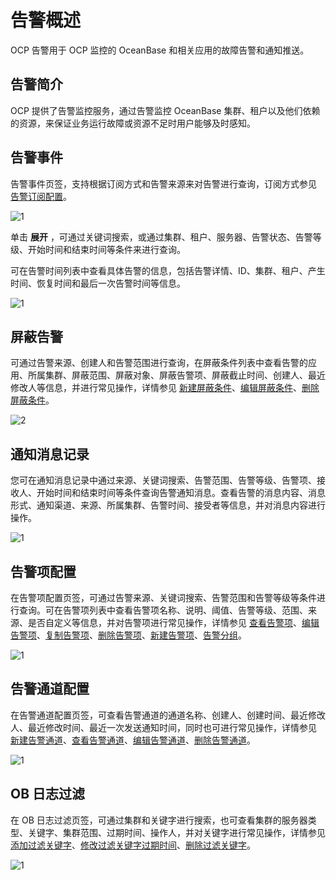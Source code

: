 告警概述 
=========================

OCP 告警用于 OCP 监控的 OceanBase 和相关应用的故障告警和通知推送。

告警简介 
-------------------------

OCP 提供了告警监控服务，通过告警监控 OceanBase 集群、租户以及他们依赖的资源，来保证业务运行故障或资源不足时用户能够及时感知。

告警事件 
-------------------------

告警事件页签，支持根据订阅方式和告警来源来对告警进行查询，订阅方式参见 [告警订阅配置](../8.user-center/3.alert-subscription-configuration.md)。

![1](https://help-static-aliyun-doc.aliyuncs.com/assets/img/zh-CN/4898060261/p266143.png)

单击 **展开** ，可通过关键词搜索，或通过集群、租户、服务器、告警状态、告警等级、开始时间和结束时间等条件来进行查询。

可在告警时间列表中查看具体告警的信息，包括告警详情、ID、集群、租户、产生时间、恢复时间和最后一次告警时间等信息。

![1](https://help-static-aliyun-doc.aliyuncs.com/assets/img/zh-CN/5898060261/p266142.png)

屏蔽告警 
-------------------------

可通过告警来源、创建人和告警范围进行查询，在屏蔽条件列表中查看告警的应用、所属集群、屏蔽范围、屏蔽对象、屏蔽告警项、屏蔽截止时间、创建人、最近修改人等信息，并进行常见操作，详情参见 [新建屏蔽条件](../../9.use-alert-management/14.new-shielding-conditions.md)、[编辑屏蔽条件](../../9.use-alert-management/15.edit-masking-conditions.md)、[删除屏蔽条件](../../9.use-alert-management/16.delete-mask-condition.md)。

![2](https://help-static-aliyun-doc.aliyuncs.com/assets/img/zh-CN/5898060261/p266162.png)

通知消息记录 
---------------------------

您可在通知消息记录中通过来源、关键词搜索、告警范围、告警等级、告警项、接收人、开始时间和结束时间等条件查询告警通知消息。查看告警的消息内容、消息形式、通知渠道、来源、所属集群、告警时间、接受者等信息，并对消息内容进行操作。

![1](https://help-static-aliyun-doc.aliyuncs.com/assets/img/zh-CN/5898060261/p266178.png)

告警项配置 
--------------------------

在告警项配置页签，可通过告警来源、关键词搜索、告警范围和告警等级等条件进行查询。可在告警项列表中查看告警项名称、说明、阈值、告警等级、范围、来源、是否自定义等信息，并对告警项进行常见操作，详情参见 [查看告警项](../../9.use-alert-management/3.view-alerts.md)、[编辑告警项](../../9.use-alert-management/5.edit-an-alarm-item.md)、[复制告警项](../../9.use-alert-management/4.copy-alerts.md)、[删除告警项](../../9.use-alert-management/6.delete-an-alarm-item.md)、[新建告警项](../../9.use-alert-management/2.create-an-alarm-item.md)、[告警分组](../../9.use-alert-management/7.alarm-group.md)。

![1](https://help-static-aliyun-doc.aliyuncs.com/assets/img/zh-CN/5898060261/p266187.png)

告警通道配置 
---------------------------

在告警通道配置页签，可查看告警通道的通道名称、创建人、创建时间、最近修改人、最近修改时间、最近一次发送通知时间，同时也可进行常见操作，详情参见 [新建告警通道](../../9.use-alert-management/8.create-alarm-channel.md)、[查看告警通道](../../9.use-alert-management/9.view-alert-channels.md)、[编辑告警通道](../../9.use-alert-management/10.edit-an-alert-channel.md)、[删除告警通道](../../9.use-alert-management/11.delete-alarm-channel.md)。

![1](https://help-static-aliyun-doc.aliyuncs.com/assets/img/zh-CN/5898060261/p266194.png)

OB 日志过滤 
----------------------------

在 OB 日志过滤页签，可通过集群和关键字进行搜索，也可查看集群的服务器类型、关键字、集群范围、过期时间、操作人，并对关键字进行常见操作，详情参见 [添加过滤关键字](../../9.use-alert-management/17.add-filter-keywords.md)、[修改过滤关键字过期时间](../../9.use-alert-management/18.modify-the-expiration-time-of-keywords.md)、[删除过滤关键字](../../9.use-alert-management/19.delete-keywords.md)。

![1](https://help-static-aliyun-doc.aliyuncs.com/assets/img/zh-CN/5898060261/p266207.png)

